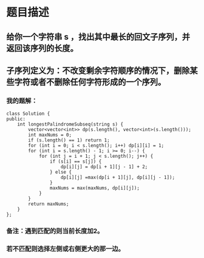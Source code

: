 # 题目描述
## 给你一个字符串 s ，找出其中最长的回文子序列，并返回该序列的长度。
## 子序列定义为：不改变剩余字符顺序的情况下，删除某些字符或者不删除任何字符形成的一个序列。
### 我的题解：
```
class Solution {
public:
    int longestPalindromeSubseq(string s) {
        vector<vector<int>> dp(s.length(), vector<int>(s.length()));
        int maxNums = 0;
        if (s.length() == 1) return 1;
        for (int i = 0; i < s.length(); i++) dp[i][i] = 1;
        for (int i = s.length() - 1; i >= 0; i--) {
            for (int j = i + 1; j < s.length(); j++) {
                if (s[i] == s[j]) {
                    dp[i][j] = dp[i + 1][j - 1] + 2;
                } else {
                    dp[i][j] =max(dp[i + 1][j], dp[i][j - 1]); 
                }
                maxNums = max(maxNums, dp[i][j]);
            }
        }
        return maxNums;
    }
};
```
### **备注**：遇到匹配的则当前长度加2。
### 若不匹配则选择左侧或右侧更大的那一边。